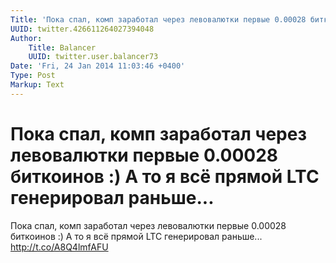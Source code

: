 ```yaml
---
Title: 'Пока спал, комп заработал через левовалютки первые 0.00028 биткоинов :) А то я всё прямой LTC генерировал раньше...'
UUID: twitter.426611264027394048
Author:
    Title: Balancer
    UUID: twitter.user.balancer73
Date: 'Fri, 24 Jan 2014 11:03:46 +0400'
Type: Post
Markup: Text
---
```


# Пока спал, комп заработал через левовалютки первые 0.00028 биткоинов :) А то я всё прямой LTC генерировал раньше...

Пока спал, комп заработал через левовалютки первые 0.00028
биткоинов :) А то я всё прямой LTC генерировал раньше...
http://t.co/A8Q4lmfAFU